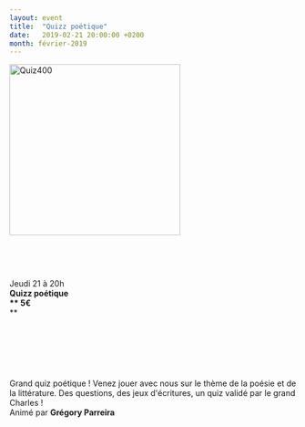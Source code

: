 ```yaml
---
layout: event
title:  "Quizz poétique"
date:   2019-02-21 20:00:00 +0200
month: février-2019
---
```

<img class="alignleft size-medium wp-image-5460" src="https://agendarts.files.wordpress.com/2018/10/quiz400.jpg?w=300" alt="Quiz400" width="300" height="300" />

&nbsp;

&nbsp;

Jeudi 21 à 20h  
**Quizz poétique  
** 5€**  
** 

&nbsp;

&nbsp;

&nbsp;

Grand quiz poétique ! Venez jouer avec nous sur le thème de la poésie et de la littérature. Des questions, des jeux d'écritures, un quiz validé par le grand Charles !  
Animé par **Grégory Parreira**

&nbsp;